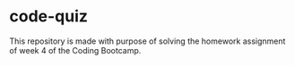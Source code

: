 # code-quiz
This repository is made with purpose of solving the homework assignment of week 4 of the Coding Bootcamp.
